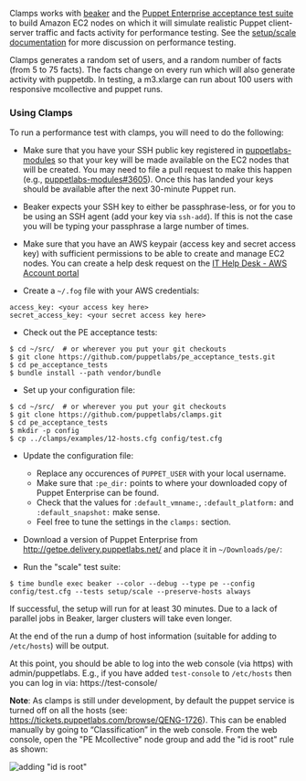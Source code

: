 Clamps works with [beaker](https://github.com/puppetlabs/beaker) and the [Puppet Enterprise acceptance test suite](https://github.com/puppetlabs/pe_acceptance_tests) to build Amazon EC2 nodes on which it will simulate realistic Puppet client-server traffic and facts activity for performance testing.  See the [setup/scale documentation](https://github.com/puppetlabs/pe_acceptance_tests/tree/3.8.x/setup/scale) for more discussion on performance testing.

Clamps generates a random set of users, and a random number of facts (from 5 to 75 facts). The facts change on every run which will also generate activity with puppetdb.  In testing, a m3.xlarge can run about 100 users with responsive mcollective and puppet runs.

### Using Clamps

To run a performance test with clamps, you will need to do the following:

 - Make sure that you have your SSH public key registered in [puppetlabs-modules](https://github.com/puppetlabs/puppetlabs-modules/) so that your key will be made available on the EC2 nodes that will be created.  You may need to file a pull request to make this happen (e.g., [puppetlabs-modules#3605](https://github.com/puppetlabs/puppetlabs-modules/pull/3605)).  Once this has landed your keys should be available after the next 30-minute Puppet run.

 - Beaker expects your SSH key to either be passphrase-less, or for you to be using an SSH agent (add your key via `ssh-add`). If this is not the case you will be typing your passphrase a large number of times.

 - Make sure that you have an AWS keypair (access key and secret access key) with sufficient permissions to be able to create and manage EC2 nodes.  You can create a help desk request on the [IT Help Desk - AWS Account portal](https://tickets.puppetlabs.com/servicedesk/customer/portal/2/create/132)

 - Create a `~/.fog` file with your AWS credentials:

```
access_key: <your access key here>
secret_access_key: <your secret access key here>
```

 - Check out the PE acceptance tests:

```
$ cd ~/src/  # or wherever you put your git checkouts
$ git clone https://github.com/puppetlabs/pe_acceptance_tests.git
$ cd pe_acceptance_tests
$ bundle install --path vendor/bundle
```

 - Set up your configuration file:

```
$ cd ~/src/  # or wherever you put your git checkouts
$ git clone https://github.com/puppetlabs/clamps.git
$ cd pe_acceptance_tests
$ mkdir -p config
$ cp ../clamps/examples/12-hosts.cfg config/test.cfg
```

 - Update the configuration file:
   - Replace any occurences of `PUPPET_USER` with your local username.
   - Make sure that `:pe_dir:` points to where your downloaded copy of Puppet Enterprise can be found.
   - Check that the values for `:default_vmname:`, `:default_platform:` and `:default_snapshot:` make sense.
   - Feel free to tune the settings in the `clamps:` section.

 - Download a version of Puppet Enterprise from http://getpe.delivery.puppetlabs.net/ and place it in `~/Downloads/pe/`:

 - Run the "scale" test suite:

```
$ time bundle exec beaker --color --debug --type pe --config config/test.cfg --tests setup/scale --preserve-hosts always
```

If successful, the setup will run for at least 30 minutes. Due to a lack of parallel jobs in Beaker, larger clusters will take even longer.

At the end of the run a dump of host information (suitable for adding to `/etc/hosts`) will be output.

At this point, you should be able to log into the web console (via https) with admin/puppetlabs. E.g., if you have added `test-console` to `/etc/hosts` then you can log in via: https://test-console/

**Note**:  As clamps is still under development, by default the puppet service is turned off on all the hosts (see: https://tickets.puppetlabs.com/browse/QENG-1726). This can be enabled manually by going to “Classification” in the web console. From the web console, open the "PE Mcollective" node group and add the "id is root" rule as shown:

![adding "id is root"](https://cloud.githubusercontent.com/assets/6259/6564511/39eef00e-c677-11e4-8122-64c2e57ccd4f.png)
